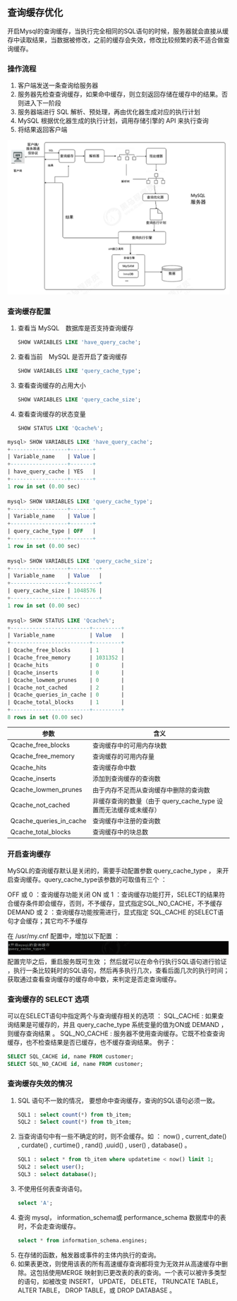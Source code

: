 ## 查询缓存优化
开启Mysql的查询缓存，当执行完全相同的SQL语句的时候，服务器就会直接从缓存中读取结果，当数据被修改，之前的缓存会失效，修改比较频繁的表不适合做查询缓存。

### 操作流程
1. 客户端发送一条查询给服务器
2. 服务器先检查查询缓存，如果命中缓存，则立刻返回存储在缓存中的结果。否则进入下一阶段
3. 服务器端进行 SQL 解析、预处理，再由优化器生成对应的执行计划
4. MySQL 根据优化器生成的执行计划，调用存储引擎的 API 来执行查询
5. 将结果返回客户端
   
![](image/2020-08-21-11-33-28.png)

### 查询缓存配置
1. 查看当 MySQL　数据库是否支持查询缓存
   ```sql
   SHOW VARIABLES LIKE 'have_query_cache';
   ```
2. 查看当前　MySQL 是否开启了查询缓存
   ```sql
   SHOW VARIABLES LIKE 'query_cache_type';
   ```
3. 查看查询缓存的占用大小
   ```sql
   SHOW VARIABLES LIKE 'query_cache_size';
   ```
4. 查看查询缓存的状态变量
   ```sql
   SHOW STATUS LIKE 'Qcache%';
   ```


```sql
mysql> SHOW VARIABLES LIKE 'have_query_cache';
+------------------+-------+
| Variable_name    | Value |
+------------------+-------+
| have_query_cache | YES   |
+------------------+-------+
1 row in set (0.00 sec)

mysql> SHOW VARIABLES LIKE 'query_cache_type';
+------------------+-------+
| Variable_name    | Value |
+------------------+-------+
| query_cache_type | OFF   |
+------------------+-------+
1 row in set (0.00 sec)

mysql> SHOW VARIABLES LIKE 'query_cache_size';
+------------------+---------+
| Variable_name    | Value   |
+------------------+---------+
| query_cache_size | 1048576 |
+------------------+---------+
1 row in set (0.00 sec)

mysql> SHOW STATUS LIKE 'Qcache%';
+-------------------------+---------+
| Variable_name           | Value   |
+-------------------------+---------+
| Qcache_free_blocks      | 1       |
| Qcache_free_memory      | 1031352 |
| Qcache_hits             | 0       |
| Qcache_inserts          | 0       |
| Qcache_lowmem_prunes    | 0       |
| Qcache_not_cached       | 2       |
| Qcache_queries_in_cache | 0       |
| Qcache_total_blocks     | 1       |
+-------------------------+---------+
8 rows in set (0.00 sec)


```

|参数|含义|
|---|---|
|Qcache_free_blocks |查询缓存中的可用内存块数|
|Qcache_free_memory |查询缓存的可用内存量|
|Qcache_hits |查询缓存命中数|
|Qcache_inserts |添加到查询缓存的查询数|
|Qcache_lowmen_prunes |由于内存不足而从查询缓存中删除的查询数|
|Qcache_not_cached |非缓存查询的数量（由于 query_cache_type 设置而无法缓存或未缓存）|
|Qcache_queries_in_cache |查询缓存中注册的查询数|
|Qcache_total_blocks |查询缓存中的块总数|

### 开启查询缓存
MySQL的查询缓存默认是关闭的，需要手动配置参数 query_cache_type ， 来开启查询缓存。query_cache_type该参数的可取值有三个 ：

OFF 或 0 ：查询缓存功能关闭
ON 或 1 ：查询缓存功能打开，SELECT的结果符合缓存条件即会缓存，否则，不予缓存，显式指定SQL_NO_CACHE，不予缓存
DEMAND 或 2 ：查询缓存功能按需进行，显式指定 SQL_CACHE 的SELECT语句才会缓存；其它均不予缓存

在 /usr/my.cnf 配置中，增加以下配置 ：
![](image/2020-08-21-11-47-26.png)
配置完毕之后，重启服务既可生效 ；
然后就可以在命令行执行SQL语句进行验证 ，执行一条比较耗时的SQL语句，然后再多执行几次，查看后面几次的执行时间；获取通过查看查询缓存的缓存命中数，来判定是否走查询缓存。

### 查询缓存的 SELECT 选项
可以在SELECT语句中指定两个与查询缓存相关的选项 ：
SQL_CACHE : 如果查询结果是可缓存的，并且 query_cache_type 系统变量的值为ON或 DEMAND ，则缓存查询结果 。
SQL_NO_CACHE : 服务器不使用查询缓存。它既不检查查询缓存，也不检查结果是否已缓存，也不缓存查询结果。
例子：
```sql
SELECT SQL_CACHE id, name FROM customer;
SELECT SQL_NO_CACHE id, name FROM customer;
```

### 查询缓存失效的情况
1. SQL 语句不一致的情况， 要想命中查询缓存，查询的SQL语句必须一致。
    ```sql
    SQL1 : select count(*) from tb_item;
    SQL2 : Select count(*) from tb_item;
    ```
2. 当查询语句中有一些不确定的时，则不会缓存。如 ： now() , current_date() , curdate() , curtime() , rand() ,uuid() , user() , database() 。
   ```sql
   SQL1 : select * from tb_item where updatetime < now() limit 1;
   SQL2 : select user();
   SQL3 : select database();
   ```
3. 不使用任何表查询语句。
   ```sql
   select 'A';
   ```
4. 查询 mysql， information_schema或 performance_schema 数据库中的表时，不会走查询缓存。
   ```sql
   select * from information_schema.engines;
   ```
5. 在存储的函数，触发器或事件的主体内执行的查询。
6. 如果表更改，则使用该表的所有高速缓存查询都将变为无效并从高速缓存中删除。这包括使用MERGE 映射到已更改表的表的查询。一个表可以被许多类型的语句，如被改变 INSERT， UPDATE， DELETE， TRUNCATE TABLE， ALTER TABLE， DROP TABLE，或 DROP DATABASE 。